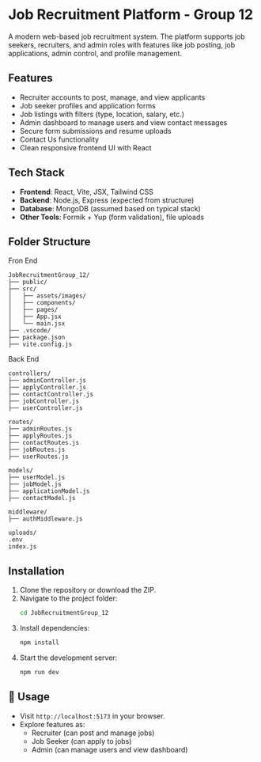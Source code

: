 # Job Recruitment Platform - Group 12

A modern web-based job recruitment system. The platform supports job seekers, recruiters, and admin roles with features like job posting, job applications, admin control, and profile management.

##  Features

-  Recruiter accounts to post, manage, and view applicants
-  Job seeker profiles and application forms
-  Job listings with filters (type, location, salary, etc.)
-  Admin dashboard to manage users and view contact messages
-  Secure form submissions and resume uploads
-  Contact Us functionality
-  Clean responsive frontend UI with React

##  Tech Stack

- **Frontend**: React, Vite, JSX, Tailwind CSS
- **Backend**: Node.js, Express (expected from structure)
- **Database**: MongoDB (assumed based on typical stack)
- **Other Tools**: Formik + Yup (form validation), file uploads

## Folder Structure 
Fron End

```
JobRecruitmentGroup_12/
├── public/
├── src/
│   ├── assets/images/
│   ├── components/
│   ├── pages/
│   ├── App.jsx
│   └── main.jsx
├── .vscode/
├── package.json
├── vite.config.js
```
Back End
```
controllers/
├── adminController.js
├── applyController.js
├── contactController.js
├── jobController.js
├── userController.js

routes/
├── adminRoutes.js
├── applyRoutes.js
├── contactRoutes.js
├── jobRoutes.js
├── userRoutes.js

models/
├── userModel.js
├── jobModel.js
├── applicationModel.js
├── contactModel.js

middleware/
├── authMiddleware.js

uploads/ 
.env
index.js
```
## Installation

1. Clone the repository or download the ZIP.
2. Navigate to the project folder:
   ```bash
   cd JobRecruitmentGroup_12
   ```
3. Install dependencies:
   ```bash
   npm install
   ```
4. Start the development server:
   ```bash
   npm run dev
   ```

## 🧪 Usage

- Visit `http://localhost:5173` in your browser.
- Explore features as:
  - Recruiter (can post and manage jobs)
  - Job Seeker (can apply to jobs)
  - Admin (can manage users and view dashboard)



